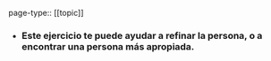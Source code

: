 page-type:: [[topic]]
- ### Este ejercicio te puede ayudar a refinar la persona, o a encontrar una persona más apropiada.




